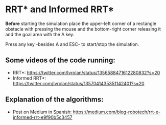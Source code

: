 # RRT* and Informed RRT*

**Before** starting the simulation place the upper-left corner of a rectangle obstacle with pressing the mouse and the bottom-right corner releasing it and the goal area with the A key.

Press any key -besides A and ESC- to start/stop the simulation.

## Some videos of the code running:
- RRT*: https://twitter.com/Ivrolan/status/1356588471612280832?s=20
- Informed RRT*: https://twitter.com/Ivrolan/status/1357041435351142401?s=20

## Explanation of the algorithms:
- Post on Medium in Spanish: https://medium.com/blog-robotech/rrt-e-informed-rrt-e9f90b5c3457
